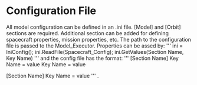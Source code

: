 # Configuration File
All model configuration can be defined in an .ini file. [Model] and [Orbit] sections are required. Additional section can be added for defining spacecraft properties, mission properties, etc. The path to the configuration file is passed to the Model_Executor. Properties can be assed by:
'''
ini = IniConfig();
ini.ReadFile(Spacecraft_Config);
ini.GetValues(Section Name, Key Name)
'''
and the config file has the format:
'''
[Section Name]
Key Name = value
Key Name = value

[Section Name]
Key Name = value
'''
.